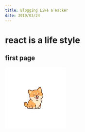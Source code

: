 ```yaml
---
title: Blogging Like a Hacker
date: 2019/03/24
---
```


# react is a life style

## first page

![shiba](/static/shiba.png)
